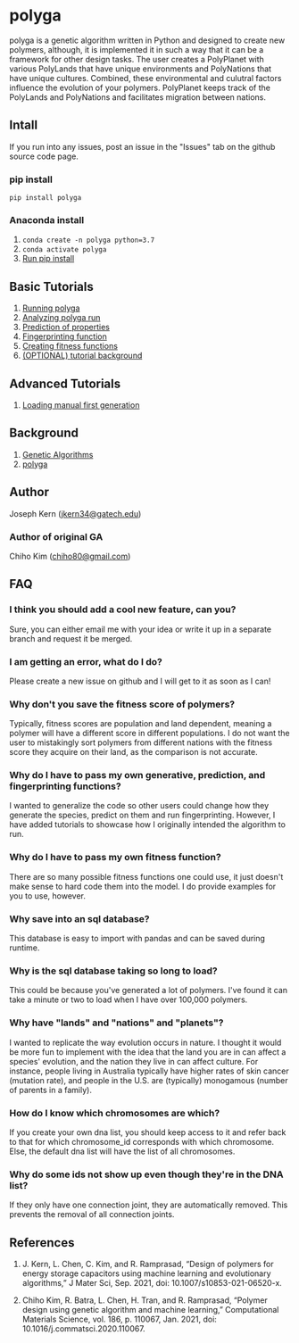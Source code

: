 # polyga
polyga is a genetic algorithm written in Python and designed to create new 
polymers, although, it is implemented it in such a way that it can be a 
framework for other design tasks. The user creates a
PolyPlanet with various PolyLands that have unique environments and PolyNations that
have unique cultures. Combined, these environmental and culutral factors
influence the evolution of your polymers. PolyPlanet keeps track of the 
PolyLands and PolyNations and facilitates migration between nations.

## Intall
If you run into any issues, post an issue in the "Issues" tab on the github
source code page.

### pip install
`pip install polyga`

### Anaconda install
1. `conda create -n polyga python=3.7` 
2. `conda activate polyga`
3. [Run pip install](#pip-install)



## Basic Tutorials
1. [Running polyga](tutorials/basic/basic.md)
2. [Analyzing polyga run](tutorials/basic/analyzing.md) 
3. [Prediction of properties](tutorials/basic/predict.md)
4. [Fingerprinting function](tutorials/basic/fingerprinting.md)
5. [Creating fitness functions](tutorials/basic/fitness.md)
6. [(OPTIONAL) tutorial background](background.md)

## Advanced Tutorials
1. [Loading manual first generation](tutorials/advanced/first_gen.md)

## Background
1. [Genetic Algorithms](background/ga.md)
2. [polyga](background/polyga.md)

## Author
Joseph Kern (jkern34@gatech.edu)  
### Author of original GA
Chiho Kim (chiho80@gmail.com)


## FAQ
### I think you should add a cool new feature, can you?
Sure, you can either email me with your idea or write it up in a separate
branch and request it be merged.

### I am getting an error, what do I do?
Please create a new issue on github and I will get to it as soon as I can!

### Why don't you save the fitness score of polymers?
Typically, fitness scores are population and land dependent, 
meaning a polymer will have a
different score in different populations. I do not want the user to mistakingly
sort polymers from different nations with the fitness score they acquire on 
their land, as the comparison is not accurate.

### Why do I have to pass my own generative, prediction, and fingerprinting functions?
I wanted to generalize the code so other users could change how they generate
the species, predict on them and run fingerprinting. However, I have added 
tutorials to showcase how I originally intended the algorithm to run.

### Why do I have to pass my own fitness function?
There are so many possible fitness functions one could use, it just
doesn't make sense to hard code them into the model. 
I do provide examples for you to use, however.

### Why save into an sql database?
This database is easy to import with pandas and can be saved during runtime.

### Why is the sql database taking so long to load?
This could be because you've generated a lot of polymers. I've found it can
take a minute or two to load when I have over 100,000 polymers. 

### Why have "lands" and "nations" and "planets"?
I wanted to replicate the way evolution occurs in nature. I thought it would be
more fun to implement with the idea that the land you are in can affect
a species' evolution, and the nation they live in can affect culture. For
instance, people living in Australia typically have higher rates of skin cancer 
(mutation rate), and people in the U.S. are (typically) monogamous 
(number of parents in a family). 

### How do I know which chromosomes are which?
If you create your own dna list, you should keep access to it and refer back
to that for which chromosome\_id corresponds with which chromosome. Else,
the default dna list will have the list of all chromosomes.

### Why do some ids not show up even though they're in the DNA list?
If they only have one connection joint, they are automatically removed. This
prevents the removal of all connection joints.


## References
1. J. Kern, L. Chen, C. Kim, and R. Ramprasad, “Design of 
polymers for energy storage capacitors using machine 
learning and evolutionary algorithms,” J Mater Sci, 
Sep. 2021, doi: 10.1007/s10853-021-06520-x.

2. Chiho Kim, R. Batra, L. Chen, H. Tran, and R. Ramprasad, 
“Polymer design using genetic algorithm and machine learning,” 
Computational Materials Science, vol. 186, p. 110067, Jan. 2021, 
doi: 10.1016/j.commatsci.2020.110067.
